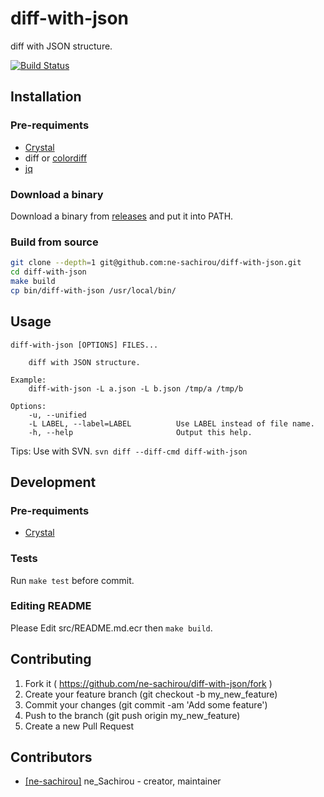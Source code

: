 diff-with-json
==
diff with JSON structure.

[![Build Status](https://travis-ci.org/ne-sachirou/diff-with-json.svg?branch=master)](https://travis-ci.org/ne-sachirou/diff-with-json)

Installation
--
### Pre-requiments
- [Crystal](https://crystal-lang.org/)
- diff or [colordiff](http://www.colordiff.org/)
- [jq](https://stedolan.github.io/jq/)

### Download a binary
Download a binary from [releases](https://github.com/ne-sachirou/diff-with-json/releases) and put it into PATH.

### Build from source
```sh
git clone --depth=1 git@github.com:ne-sachirou/diff-with-json.git
cd diff-with-json
make build
cp bin/diff-with-json /usr/local/bin/
```

Usage
--
```
diff-with-json [OPTIONS] FILES...

	diff with JSON structure.

Example:
	diff-with-json -L a.json -L b.json /tmp/a /tmp/b

Options:
    -u, --unified                    
    -L LABEL, --label=LABEL          Use LABEL instead of file name.
    -h, --help                       Output this help.
```

Tips: Use with SVN. `svn diff --diff-cmd diff-with-json`

Development
--
### Pre-requiments
- [Crystal](https://crystal-lang.org/)

### Tests
Run `make test` before commit.

### Editing README
Please Edit src/README.md.ecr then `make build`.

Contributing
--
1. Fork it ( https://github.com/ne-sachirou/diff-with-json/fork )
2. Create your feature branch (git checkout -b my_new_feature)
3. Commit your changes (git commit -am 'Add some feature')
4. Push to the branch (git push origin my_new_feature)
5. Create a new Pull Request

Contributors
--
- [[ne-sachirou]](https://github.com/ne-sachirou) ne_Sachirou - creator, maintainer
